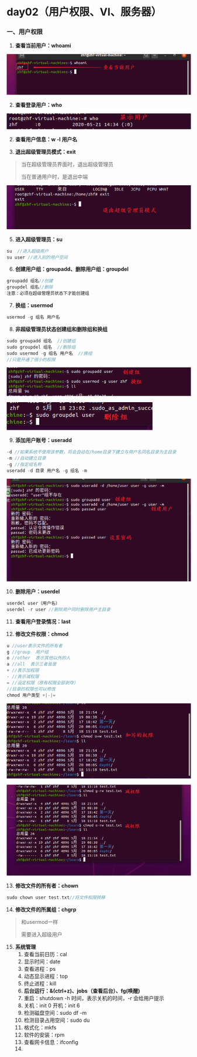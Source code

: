 # day02（用户权限、VI、服务器）

### 一、用户权限

1. **查看当前用户：whoami**

![1](img\1.png)

2. **查看登录用户：who**

![2](img\2.png)

2. **查看用户信息：w -l 用户名**

4. **退出超级管理员模式：exit**

> 当在超级管理员界面时，退出超级管理员
>
> 当在普通用户时，是退出中端

![3](img\3.png)

5. **进入超级管理员：su**

```C
su  //进入超级用户
su user //进入别的用户空间
```

6. **创建用户组：groupadd、删除用户组：groupdel**

```C
groupadd 组名//创建
groupdel 组名//删除
注意：必须在超级管理员状态下才能创建组
```

7. **换组：usermod**

```C
usermod -g 组名 用户名
```

8. **非超级管理员状态创建组和删除组和换组**

```C
sudo groupadd 组名  //创建组
sudo groupdel 组名  //删除组
sudo usermod -g 组名 用户名  //换组
//只是开通了很小的权限
```

![4](img\4.png)

![5](img\5.png)

9. **添加用户账号：useradd**

```C
-d //如果系统不使用该参数，将会自动在/home目录下建立与用户名同名目录为主目录
-m //自动建立目录
-g //指定组名称
useradd -d 目录 用户名 -g 组名 -m
```

![6](img\6.png)

10. **删除用户：userdel**

```C
userdel user（用户名）
userdel -r user //删除用户同时删除用户主目录
```

11. **查看用户登录情况：last**

12. **修改文件权限：chmod**

```C
u //user表示文件的所有者
g //group  用户组
o //other  表示其他以外的人
a //all  表示三者皆是
+ //表示加权限
- //表示减权限
= //设定权限（原有权限全部剥夺）
//目录的权限也可以修改
chmod 用户类型 +|-|= 
```

![7](img\7.png)

![8](img\8.png)

13. **修改文件的所有者：chown**

```C 
sudo chown user test.txt//将文件权限转移
```

14. **修改文件的所属组：chgrp**

> 和usermod一样
>
> 需要进入超级用户

15. **系统管理**
    1. 查看当前日历：cal
    2. 显示时间：date
    3. 查看进程：ps
    4. 动态显示进程：top
    5. 终止进程：kill     
    6. **后台运行：&(ctrl+z)、jobs（查看后台）、fg(唤醒)**
    7. 重启：shutdown    -h 时间，表示关机的时间，-r 会给用户提示
    8. 关机：init 0 开机：init 6
    9. 检测磁盘空间：sudo df -m
    10. 检测目录占用空间：sudo du
    11. 格式化：mkfs
    12. 软件的安装：rpm
    13. 查看网卡信息：ifconfig
    14. 